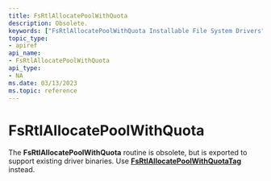 ```yaml
---
title: FsRtlAllocatePoolWithQuota
description: Obsolete.
keywords: ["FsRtlAllocatePoolWithQuota Installable File System Drivers"]
topic_type:
- apiref
api_name:
- FsRtlAllocatePoolWithQuota
api_type:
- NA
ms.date: 03/13/2023
ms.topic: reference
---
```


# FsRtlAllocatePoolWithQuota

The **FsRtlAllocatePoolWithQuota** routine is obsolete, but is exported to support existing driver binaries. Use [**FsRtlAllocatePoolWithQuotaTag**](/windows-hardware/drivers/ddi/ntifs/nf-ntifs-fsrtlallocatepoolwithquotatag) instead.
